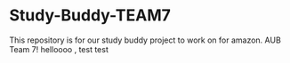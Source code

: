 # Study-Buddy-TEAM7
This repository is for our study buddy project to work on for amazon. AUB Team 7!
helloooo , test test
